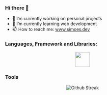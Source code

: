 ### Hi there 👋

- 🔭 I’m currently working on personal projects
- 🌱 I’m currently learning web development
- 📫 How to reach me: www.simoes.dev

### Languages, Framework and Libraries:

<p align="center">
  <img width="48" height="48" src="https://cdn.svgporn.com/logos/react.svg" />
</p>

### Tools

<p align="center">
  <img src="https://github-readme-streak-stats.herokuapp.com?user=devsimoes&theme=dark" alt="Github Streak" />
</p>

